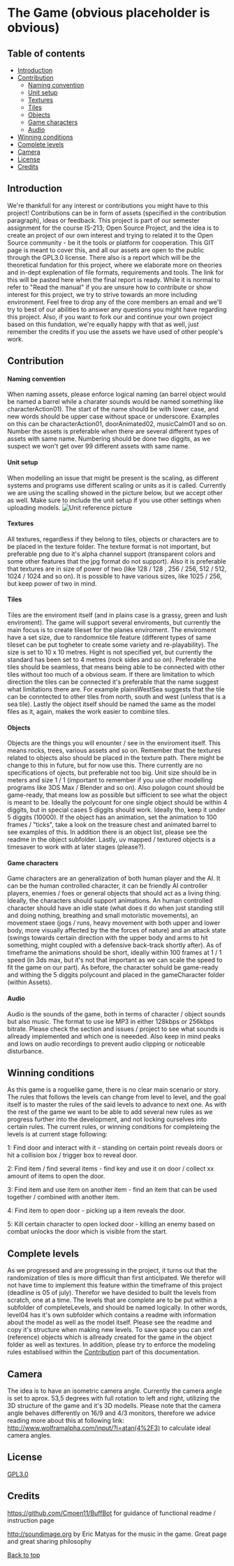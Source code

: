 # The Game (obvious placeholder is obvious)


## Table of contents

* [Introduction](#introduction)
* [Contribution](#contribution)
    * [Naming convention](#naming-convention)
    * [Unit setup](#unit-setup)
    * [Textures](#textures)
    * [Tiles](#tiles) 
    * [Objects](#objects)
    * [Game characters](#game-characters)
    * [Audio](#audio)
* [Winning conditions](#winning-conditions)
* [Complete levels](#complete-levels)
* [Camera](#camera)
* [License](#license)
* [Credits](#credits)



## Introduction

We're thankfull for any interest or contributions you might have to this project! Contributions can be in form of assets (specified in the contribution paragraph), ideas or feedback. This project is part of our semester assignment for the course IS-213; Open Source Project, and the idea is to create an project of our own interest and trying to related it to the Open Source community - be it the tools or platform for cooperation. This GIT page is meant to cover this, and all our assets are open to the public through the GPL3.0 license. There also is a report which will be the theoretical fundation for this project, where we elaborate more on theories and in-dept explenation of file formats, requirements and tools. The link for this will be pasted here when the final report is ready. While it is normal to refer to "Read the manual" if you are unsure how to contribute or show interest for this project, we try to strive towards an more including environment. Feel free to drop any of the core members an email and we'll try to best of our abilities to answer any questions you might have regarding this project. Also, if you want to fork our and continue your own project based on this fundation, we're equally happy with that as well, just remember the credits if you use the assets we have used of other people's work. 


## Contribution


#### Naming convention

When naming assets, please enforce logical naming (an barrel object would be named a barrel while a charater sounds would be named something like characterAction01). The start of the name should be with lower case, and new words should be upper case without space or underscore. Examples on this can be characterAction01, doorAnimated02, musicCalm01 and so on. Number the assets is preferable when there are several different types of assets with same name. Numbering should be done two diggits, as we suspect we won't get over 99 different assets with same name.

#### Unit setup

When modelling an issue that might be present is the scaling, as different systems and programs use different scaling or units as it is called. Currently we are using the scalling showed in the picture below, but we accept other as well. Make sure to include the unit setup if you use other settings when uploading models.
![Unit reference picture](https://s1.postimg.org/4bqgaw43db/Untitled.png)


#### Textures

All textures, regardless if they belong to tiles, objects or characters are to be placed in the texture folder. The texture format is not important, but preferable png due to it's alpha channel support (transparent colors and some other features that the jpg format do not support). Also it is preferable that textures are in size of power of two (like 128 / 128 , 256 / 256, 512 / 512, 1024 / 1024 and so on). It is possible to have various sizes, like 1025 / 256, but keep power of two in mind.

#### Tiles

Tiles are the enviroment itself (and in plains case is a grassy, green and lush enviroment). The game will support several enviroments, but currently the main focus is to create tileset for the planes enviroment. The enviroment have a set size, due to randomnice tile feature (different types of same tileset can be put togheter to create some variety and re-playability). The size is set to 10 x 10 metres. Hight is not specified yet, but currently the standard has been set to 4 metres (rock sides and so on). Preferable the tiles should be seamless, that means being able to be connected with other tiles without too much of a obvious seam. If there are limitation to which direction the tiles can be connected it's preferable that the name suggest what limitations there are. For example plainsWestSea suggests that the tile can be conntected to other tiles from north, south and west (unless that is a sea tile). Lastly the object itself should be named the same as the model files as it, again, makes the work easier to combine tiles.

#### Objects

Objects are the things you will enounter / see in the enviroment itself. This means rocks, trees, various assets and so on. Remember that the textures related to objects also should be placed in the texture path. There might be change to this in future, but for now use this. There currently are no specifications of ojects, but preferable not too big. Unit size should be in meters and size 1 / 1 (important to remember if you use other modelling programs like 3DS Max / Blender and so on). Also polugon count should be game-ready, that means low as possible but sifficient to see what the object is meant to be. Ideally the polycount for one single object should be within 4 diggits, but in special cases 5 diggits should work. Ideally tho, keep it under 5 diggits (10000). If the object has an animation, set the animation to 100 frames / "ticks", take a look on the treasure chest and animated barrel to see examples of this. In addition there is an object list, please see the readme in the object subfolder. Lastly, uv mapped / textured objects is a timesaver to work with at later stages (please?).

#### Game characters

Game characters are an generalization of both human player and the AI. It can be the human controlled character, it can be friendly AI controller players, enemies / foes or general objects that should act as a living thing. Ideally, the characters should support animations. An human controlled character should have an idle state (what does it do when just standing still and doing nothing, breathing and small motoristic movements), an movement staee (jogs / runs, heavy movement with both upper and lower body, more visually affected by the the forces of nature) and an attack state (swings towards certain direction with the upper body and arms to hit something, might coupled with a defensive back-track shortly after). As of timeframe the animations should be short, ideally within 100 frames at 1 / 1 speed (in 3ds max, but it's not that important as we can scale the speed to fit the game on our part). As before, the character sohuld be game-ready and withing the 5 diggits polycount and placed in the gameCharacter folder (within Assets).

#### Audio

Audio is the sounds of the game, both in terms of character / object sounds but also music. The format to use ise MP3 in either 128kbps or 256kbps bitrate. Please check the section and issues / project to see what sounds is allready implemented and which one is neeeded. Also keep in mind peaks and lows on audio recordings to prevent audio clipping or noticeable disturbance. 

## Winning conditions

As this game is a roguelike game, there is no clear main scenario or story. The rules that follows the levels can change from level to level, and the goal itself is to master the rules of the said levels to advance to next one. As with the rest of the game we want to be able to add several new rules as we progress further into the development, and not locking ourselves into certain rules. The current rules, or winning conditions for completeing the levels is at current stage following: 

1: Find door and interact with it - standing on certain point reveals doors or hit a collision box / trigger box to reveal door.

2: Find item / find several items - find key and use it on door / collect xx amount of items to open the door.

3: Find item and use item on another item - find an item that can be used together / combined with another item.

4: Find item to open door - picking up a item reveals the door.

5: Kill certain character to open locked door - killing an enemy based on combat unlocks the door which is visible from the start.  


## Complete levels

As we progressed and are progressing in the project, it turns out that the randomization of tiles is more difficult than first anticipated. We therefor will not have time to implement this feature within the timeframe of this project (deadline is 05 of july). Therefor we have desided to built the levels from scratch, one at a time. The levels that are complete are to be put within a subfolder of completeLevels, and should be named logically. In other words, level04 has it's own subfolder which contains a readme with information about the model as well as the model itself. Please see the readme and copy it's structure when making new levels. To save space you can xref (reference) objects which is allready created for the game in the object folder as well as textures. In addition, please try to enforce the modeling rules establised within the [Contribution](#contribution) part of this documentation. 

## Camera

The idea is to have an isometric camera angle. Currently the camera angle is set to aprox. 53,5 degrees with full rotation to left and right, utilizing the 3D structure of the game and it's 3D modells. Please note that the camera angle behaves differently on 16/9 and 4/3 monitors, therefore we advice reading more about this at following link: http://www.wolframalpha.com/input/?i=atan(4%2F3) to calculate ideal camera angles. 

## License
[GPL3.0](https://github.com/TheMelcor/213/blob/master/LICENSE)


## Credits
https://github.com/Cmoen11/BuffBot for guidance of functional readme / instruction page 


http://soundimage.org by Eric Matyas for the music in the game. Great page and great sharing philosophy 





[Back to top](#table-of-contents)
